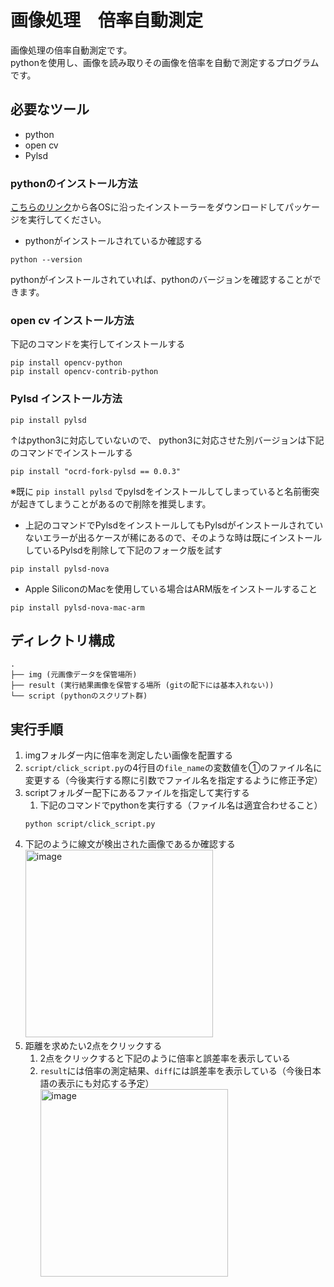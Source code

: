 # 画像処理　倍率自動測定
画像処理の倍率自動測定です。<br />
pythonを使用し、画像を読み取りその画像を倍率を自動で測定するプログラムです。

## 必要なツール
- python
- open cv
- Pylsd

### pythonのインストール方法
[こちらのリンク](https://www.python.org/downloads/)から各OSに沿ったインストーラーをダウンロードしてパッケージを実行してください。
- pythonがインストールされているか確認する
```
python --version
```
pythonがインストールされていれば、pythonのバージョンを確認することができます。

### open cv インストール方法
下記のコマンドを実行してインストールする
```
pip install opencv-python
pip install opencv-contrib-python
```
### Pylsd インストール方法
```
pip install pylsd
```
↑はpython3に対応していないので、
python3に対応させた別バージョンは下記のコマンドでインストールする
```
pip install "ocrd-fork-pylsd == 0.0.3"
```
※既に `pip install pylsd` でpylsdをインストールしてしまっていると名前衝突が起きてしまうことがあるので削除を推奨します。
- 上記のコマンドでPylsdをインストールしてもPylsdがインストールされていないエラーが出るケースが稀にあるので、そのような時は既にインストールしているPylsdを削除して下記のフォーク版を試す
```
pip install pylsd-nova
```
- Apple SiliconのMacを使用している場合はARM版をインストールすること
```
pip install pylsd-nova-mac-arm
```

## ディレクトリ構成
```
.
├── img (元画像データを保管場所)
├── result (実行結果画像を保管する場所 (gitの配下には基本入れない))
└── script (pythonのスクリプト群)
```

## 実行手順
1. imgフォルダー内に倍率を測定したい画像を配置する
1. `script/click_script.py`の4行目の`file_name`の変数値を①のファイル名に変更する（今後実行する際に引数でファイル名を指定するように修正予定）
1. scriptフォルダー配下にあるファイルを指定して実行する
    1. 下記のコマンドでpythonを実行する（ファイル名は適宜合わせること）
    ```
    python script/click_script.py
    ```
1. 下記のように線文が検出された画像であるか確認する
    <br /><img width="300" height="300" alt="image" src="https://user-images.githubusercontent.com/74532799/211551926-929b27d6-c826-45c7-a8bf-9de8e2a93066.png">
1. 距離を求めたい2点をクリックする
    1. 2点をクリックすると下記のように倍率と誤差率を表示している
    1. `result`には倍率の測定結果、`diff`には誤差率を表示している（今後日本語の表示にも対応する予定） 
    <br /><img width="300" height="300" alt="image" src="https://user-images.githubusercontent.com/74532799/211552984-7b830723-f954-4494-89f6-2e5f1294c58a.png">




